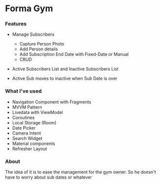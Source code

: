 # Forma Gym

### Features

* Manage Subscribers

  - Capture Person Photo
  - Add Person details
  - Add Subscription End Date with Fixed-Date or Manual
  - CRUD
* Active Subscribers List and Inactive Subscribers List
* Active Sub moves to inactive when Sub Date is over

### What I've used

* Navigation Component with Fragments
* MVVM Pattern
* Livedata with ViewModel
* Coroutines
* Local Storage (Room)
* Date Picker
* Camera Intent
* Search Widget
* Material components
* Refresher Layout

### About

The idea of it is to ease the management for the gym owner.
So he doesn't have to worry about sub dates or whatever

